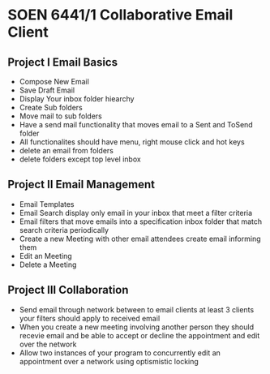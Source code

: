 SOEN 6441/1 Collaborative Email Client
======================================

Project I Email Basics
----------------------
* Compose New Email
* Save Draft Email
* Display Your inbox folder hiearchy
* Create Sub folders
* Move mail to sub folders
* Have a send mail functionality that moves email to a Sent and ToSend folder
* All functionalites should have menu, right mouse click and hot keys
* delete an email from folders
* delete folders except top level inbox

Project II Email Management
---------------------------
* Email Templates
* Email Search display only email in your inbox that meet a filter criteria
* Email filters that move emails into a specification inbox folder that match search criteria periodically
* Create a new Meeting with other email attendees create email informing them
* Edit an Meeting
* Delete a Meeting

Project III Collaboration
-------------------------
* Send email through network between to email clients at least 3 clients your filters should apply to received email
* When you create a new meeting involving another person they should recevie email and be able to accept or decline the appointment and edit over the network
* Allow two instances of your program to concurrently edit an appointment over a network using optismistic locking
